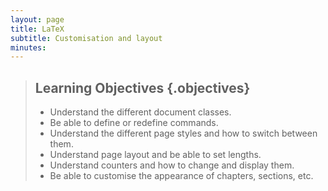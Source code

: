 ```yaml
---
layout: page
title: LaTeX
subtitle: Customisation and layout
minutes: 
---
```


> ## Learning Objectives {.objectives}
>
> * Understand the different document classes.
> * Be able to define or redefine commands.
> * Understand the different page styles and how to switch between them.
> * Understand page layout and be able to set lengths.
> * Understand counters and how to change and display them.
> * Be able to customise the appearance of chapters, sections, etc.

